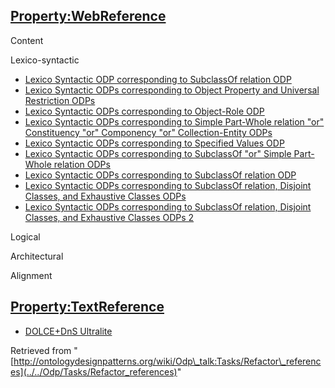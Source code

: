 ##  [Property:WebReference](http://ontologydesignpatterns.org/wiki/Property:WebReference "Property:WebReference")


Content


  

Lexico-syntactic



* [Lexico Syntactic ODP corresponding to SubclassOf relation ODP](../../Submissions/Lexico_Syntactic_ODP_corresponding_to_SubclassOf_relation_ODP "Submissions:Lexico Syntactic ODP corresponding to SubclassOf relation ODP")
* [Lexico Syntactic ODPs corresponding to Object Property and Universal Restriction ODPs](../../Submissions/Lexico_Syntactic_ODPs_corresponding_to_Object_Property_and_Universal_Restriction_ODPs "Submissions:Lexico Syntactic ODPs corresponding to Object Property and Universal Restriction ODPs")
* [Lexico Syntactic ODPs corresponding to Object-Role ODP](../../Submissions/Lexico_Syntactic_ODPs_corresponding_to_Object-Role_ODP "Submissions:Lexico Syntactic ODPs corresponding to Object-Role ODP")
* [Lexico Syntactic ODPs corresponding to Simple Part-Whole relation "or" Constituency "or" Componency "or" Collection-Entity ODPs](../Submissions%253ALexico_Syntactic_ODPs_corresponding_to_Simple_Part-Whole_relation_%2522or%2522_Constituency_%2522or%2522_Componency_%2522or%2522_Collection-Entity_ODPs.html "Submissions:Lexico Syntactic ODPs corresponding to Simple Part-Whole relation \"or\" Constituency \"or\" Componency \"or\" Collection-Entity ODPs")
* [Lexico Syntactic ODPs corresponding to Specified Values ODP](../../Submissions/Lexico_Syntactic_ODPs_corresponding_to_Specified_Values_ODP "Submissions:Lexico Syntactic ODPs corresponding to Specified Values ODP")
* [Lexico Syntactic ODPs corresponding to SubclassOf "or" Simple Part-Whole relation ODPs](../Submissions%253ALexico_Syntactic_ODPs_corresponding_to_SubclassOf_%2522or%2522_Simple_Part-Whole_relation_ODPs.html "Submissions:Lexico Syntactic ODPs corresponding to SubclassOf \"or\" Simple Part-Whole relation ODPs")
* [Lexico Syntactic ODPs corresponding to SubclassOf relation ODP](../../Submissions/Lexico_Syntactic_ODPs_corresponding_to_SubclassOf_relation_ODP "Submissions:Lexico Syntactic ODPs corresponding to SubclassOf relation ODP")
* [Lexico Syntactic ODPs corresponding to SubclassOf relation, Disjoint Classes, and Exhaustive Classes ODPs](../../Submissions/Lexico_Syntactic_ODPs_corresponding_to_SubclassOf_relation,_Disjoint_Classes,_and_Exhaustive_Classes_ODPs "Submissions:Lexico Syntactic ODPs corresponding to SubclassOf relation, Disjoint Classes, and Exhaustive Classes ODPs")
* [Lexico Syntactic ODPs corresponding to SubclassOf relation, Disjoint Classes, and Exhaustive Classes ODPs 2](../../Submissions/Lexico_Syntactic_ODPs_corresponding_to_SubclassOf_relation,_Disjoint_Classes,_and_Exhaustive_Classes_ODPs_2 "Submissions:Lexico Syntactic ODPs corresponding to SubclassOf relation, Disjoint Classes, and Exhaustive Classes ODPs 2")


Logical


  

Architectural


  



Alignment


  




##  [Property:TextReference](../../Property/TextReference "Property:TextReference")


* [DOLCE+DnS Ultralite](../../Odp/Tasks/Reference_not_attached_to_subject_for_Ontology/DOLCE+DnS_Ultralite "Ontology:DOLCE+DnS Ultralite")




Retrieved from "[http://ontologydesignpatterns.org/wiki/Odp\_talk:Tasks/Refactor\_references](../../Odp/Tasks/Refactor_references)"